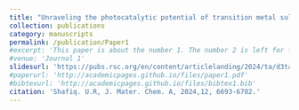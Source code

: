 ```yaml
---
title: "Unraveling the photocatalytic potential of transition metal sulfide and selenide monolayers for overall water splitting and photo-corrosion inhibition"
collection: publications
category: manuscripts
permalink: /publication/Paper1
#excerpt: 'This paper is about the number 1. The number 2 is left for future work.'
#venue: 'Journal 1'
slidesurl: 'https://pubs.rsc.org/en/content/articlelanding/2024/ta/d3ta07106e'
#paperurl: 'http://academicpages.github.io/files/paper1.pdf'
#bibtexurl: 'http://academicpages.github.io/files/bibtex1.bib'
citation: 'Shafiq. U.R, J. Mater. Chem. A, 2024,12, 6693-6702.'
---
```

